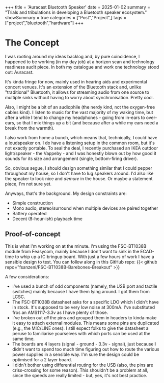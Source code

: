 +++
title = 'Auracast Bluetooth Speaker'
date = 2025-01-02
summary = "Trials and tribulations in developing a Bluetooth speaker ecosystem."
showSummary = true
categories = ["Post","Project",]
tags = ["project","bluetooth","hardware"]
+++

# The Concept
I was rooting around my ideas backlog and, by pure coincidence, I happened to be working (in my day job) at a horizon scan and technology readiness audit piece. In both my catalogue and work one technology stood out: Auracast.

It's kinda fringe for now, mainly used in hearing aids and experimental concert venues. It's an extension of the Bluetooth stack and, unlike "traditional" Bluetooth, it allows for streaming audio from one source to multiple sinks without having to worry about synchronisation. Pretty cool.

Also, I might be a bit of an audiophile (the nerdy kind, not the oxygen-free cables kind). I listen to music for the vast majority of my waking time, but after a while I tend to change my headphones - going from in-ears to over-ears, so that I mix things up a bit (and because after a while my ears need a break from the warmth). 

I also work from home a bunch, which means that, technically, I could have a loudspeaker on. I do have a listening setup in the common room, but it's not exactly portable. To seal the deal, I recently purchased an IKEA outdoor light/speaker - the Vappeby - and I was honestly blown out by how good it sounds for its size and arrangement (single, bottom-firing driver).

So, obvious segue, I should design something similar that I could pepper throughout my house, so I don't have to lug speakers around. I'd also like the speaker to look nice and *demure* in the house. Or maybe a statement piece, I'm not sure yet.

Anyways, that's the background. My design constraints are:
- Simple construction
- Mono audio, stereo/surround when multiple devices are paired together
- Battery operated
- Decent (8-hour-ish) playback time

## Proof-of-concept
This is what I'm working on at the minute. I'm using the FSC-BT1038B module from Feasycom, mainly because I don't want to sink in the ECAD-time to whip up a IC bringup board. With just a few hours of work I have a sensible design to test. You can follow along in this GitHub repo:
{{< github repo="fsanzeni/FSC-BT1038B-Barebones-Breakout" >}}

A few considerations:
- I've used a bunch of odd components (namely, the USB port and tactile switches) mainly because I have them lying around. I got them from LCSC.
- The FSC-BT1038B datasheet asks for a specific LDO which I didn't have in stock. It's supposed to be very low noise at 300mA. I've substituted fros an AMS1117-3.3v as I have plenty of those.
- I've broken out *all* the pins and grouped them in headers to kinda make it easy to attach external modules. This means some pins are duplicated (e.g., the MIC/LINE ones). I still expect folks to give the datasheet a peruse to familiarise yourselves with which ports can be used at the same time.
- The boards are 4 layers (signal - ground - 3.3v - signal), just because I didn't want to spend too much time figuring out how to route the various power supplies in a sensible way. I'm sure the design could be optimised for a 2 layer board.
- I didn't bother using differential routing for the USB (also, the pins are criss-crossing for some reason). This shouldn't be a problem at all, since the speeds are really limited - but, yes, it's not best practice.

